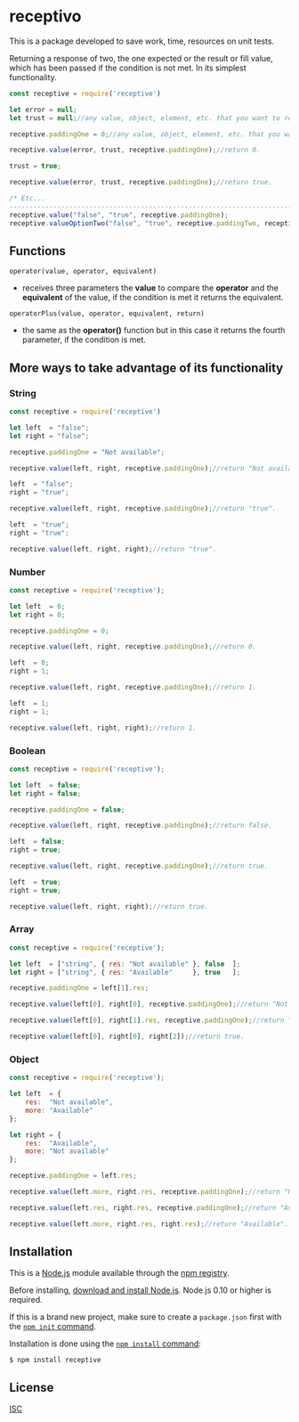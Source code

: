 # receptivo

This is a package developed to save work, time, resources on unit tests. 

Returning a response of two, the one expected or the result or fill value, 
which has been passed if the condition is not met. In its simplest functionality.

```js
const receptive = require('receptive')

let error = null;
let trust = null;//any value, object, element, etc. that you want to return if the error condition is not met.

receptive.paddingOne = 0;//any value, object, element, etc. that you want to return if the error condition is met. The default value is only set once unless you want to change it.

receptive.value(error, trust, receptive.paddingOne);//return 0.

trust = true;

receptive.value(error, trust, receptive.paddingOne);//return true.

/* Etc...
-------------------------------------------------------------------------------*/
receptive.value("false", "true", receptive.paddingOne);
receptive.valueOptionTwo("false", "true", receptive.paddingTwo, receptive.paddingThree)
```

## Functions
`operator(value, operator, equivalent)` 
- receives three parameters the **value** to compare the **operator** and the **equivalent** of the value, if the condition is met it returns the equivalent.

`operatorPlus(value, operator, equivalent, return)` 
- the same as the **operator()** function but in this case it returns the fourth parameter, if the condition is met.

## More ways to take advantage of its functionality

### String

```js
const receptive = require('receptive')

let left  = "false";
let right = "false";

receptive.paddingOne = "Not available";

receptive.value(left, right, receptive.paddingOne);//return "Not available".

left  = "false";
right = "true";

receptive.value(left, right, receptive.paddingOne);//return "true".

left  = "true";
right = "true";

receptive.value(left, right, right);//return "true".
```

### Number

```js
const receptive = require('receptive');

let left  = 0;
let right = 0;

receptive.paddingOne = 0;

receptive.value(left, right, receptive.paddingOne);//return 0.

left  = 0;
right = 1;

receptive.value(left, right, receptive.paddingOne);//return 1.

left  = 1;
right = 1;

receptive.value(left, right, right);//return 1.
```

### Boolean

```js
const receptive = require('receptive');

let left  = false;
let right = false;

receptive.paddingOne = false;

receptive.value(left, right, receptive.paddingOne);//return false.

left  = false;
right = true;

receptive.value(left, right, receptive.paddingOne);//return true.

left  = true;
right = true;

receptive.value(left, right, right);//return true.
```

### Array

```js
const receptive = require('receptive');

let left  = ["string", { res: "Not available" }, false  ];
let right = ["string", { res: "Available"     }, true   ];

receptive.paddingOne = left[1].res;

receptive.value(left[0], right[0], receptive.paddingOne);//return "Not available".

receptive.value(left[0], right[1].res, receptive.paddingOne);//return "Available".

receptive.value(left[0], right[0], right[2]);//return true.
```

### Object

```js
const receptive = require('receptive');

let left  = { 
    res:  "Not available", 
    more: "Available"
}; 

let right = { 
    res:  "Available",
    more: "Not available"
};

receptive.paddingOne = left.res;

receptive.value(left.more, right.res, receptive.paddingOne);//return "Not available".

receptive.value(left.res, right.res, receptive.paddingOne);//return "Available".

receptive.value(left.more, right.res, right.res);//return "Available".
```
## Installation

This is a [Node.js](https://nodejs.org/en/) module available through the
[npm registry](https://www.npmjs.com/).

Before installing, [download and install Node.js](https://nodejs.org/en/download/).
Node.js 0.10 or higher is required.

If this is a brand new project, make sure to create a `package.json` first with
the [`npm init` command](https://docs.npmjs.com/creating-a-package-json-file).

Installation is done using the
[`npm install` command](https://docs.npmjs.com/getting-started/installing-npm-packages-locally):

```console
$ npm install receptive
```

## License

  [ISC](LICENSE)
